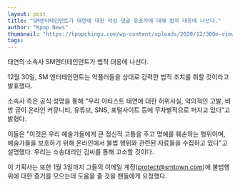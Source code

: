 ```yaml
---
layout: post
title: "SM엔터테인먼트가 태연에 대한 악성 댓글 유포자에 대해 법적 대응에 나선다."
author: "Kpop News"
thumbnail: "https://kpopchingu.com/wp-content/uploads/2020/12/300m-views-2020-12-30T150906.602-890x512.png"
tags: 
---
```



태연의 소속사 SM엔터테인먼트가 법적 대응에 나선다.

12월 30일, SM 엔터테인먼트는 악플러들을 상대로 강력한 법적 조치를 취할 것이라고 발표했다.

소속사 측은 공식 성명을 통해 "우리 아티스트 태연에 대한 허위사실, 악의적인 고발, 비방 글이 온라인 커뮤니티, 유튜브, SNS, 포털사이트 등에 무차별적으로 퍼지고 있다"고 밝혔다.

이들은 "이것은 우리 예술가들에게 큰 정신적 고통을 주고 명예를 훼손하는 행위이며, 예술가들을 보호하기 위해 온라인에서 불법 행위와 관련된 자료들을 수집하고 있다"고 설명했다. 우리는 소송대리인 김씨를 통해 고소할 것이다.

이 기획사는 또한 1월 3일까지 그들의 이메일 계정(protect@smtown.com)에 불법행위에 대한 증거를 모으는데 도움을 줄 것을 팬들에게 요청했다.